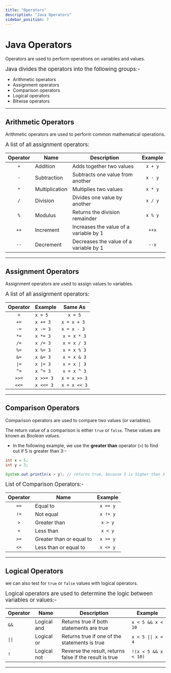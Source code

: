 ```yaml
---
title: "Operators"
description: "Java Operators"
sidebar_position: 7
---
```

# Java Operators

Operators are used to perform operations on variables and values.

<big>Java divides the operators into the following groups:-</big>

-   Arithmetic operators
-   Assignment operators
-   Comparison operators
-   Logical operators
-   Bitwise operators

---

## Arithmetic Operators

Arithmetic operators are used to perform common mathematical operations.


<big>A list of all assignment operators:</big>

| __Operator__ | __Name__       | __Description__                        | __Example__ |
| :----------: | -------------- | -------------------------------------- | :---------: |
|      `+`     | Addition       | Adds together two values               |    `x + y`    |
|      `-`     | Subtraction    | Subtracts one value from another       |    `x - y`    |
|      `*`     | Multiplication | Multiplies two values                  |   `x * y`    |
|      `/`     | Division       | Divides one value by another           |    `x / y`    |
|      `%`     | Modulus        | Returns the division remainder         |    `x % y`    |
|     `++`     | Increment      | Increases the value of a variable by 1 |     `++x`     |
|     `--`     | Decrement      | Decreases the value of a variable by 1 |    `--x`     |

---
## Assignment Operators

Assignment operators are used to assign values to variables.

<big>A list of all assignment operators:</big>

| __Operator__ | __Example__ | __Same As__  |
| :----------: | ----------- | :-----------:|
|     `=`      |  `x = 5`    | `x = 5`      |
|     `+=`     |  `x += 3`   | `x = x + 3 ` |
|     `-=`     |  `x -= 3`   | `x = x - 3 ` |
|     `*=`     |  `x *= 3 `  | `x = x * 3`  |
|     `/=`     |  `x /= 3`   | `x = x / 3`  |
|     `%=`     |  `x %= 3`   | `x = x % 3`  |
|     `&=`     |  `x &= 3`   | `x = x & 3`  |
|     `\|=`    |  `x \|= 3 ` | `x = x \| 3` |
|     `^=`     |  `x ^= 3`   | `x = x ^ 3`  |
|     `>>=`    |  `x >>= 3 ` | `x = x >> 3` |
|     `<<=`    |  `x <<= 3 ` | `x = x << 3` |

___

## Comparison Operators

Comparison operators are used to compare two values (or variables). 

The return value of a comparison is either `true` or `false`. These values are known as _Boolean values_.

- In the following example, we use the **greater than** operator (`>`) to find out if 5 is greater than 3:-
```java
int x = 5;
int y = 3;

System.out.println(x > y); // returns true, because 5 is higher than 3
```


<big>List of Comparison Operators:-</big>

| __Operator__ | __Name__                 | __Example__ |
| :----------: | ------------------------ | :---------: |
|     `==`     | Equal to                 |   `x == y`  |
|     `!=`     | Not equal                |   `x != y`  |
|     `>`      | Greater than             |   `x > y`   |
|     `<`      | Less than                |   `x < y`   |
|     `>=`     | Greater than or equal to |   `x >= y`  |
|     `<=`     | Less than or equal to    |   `x <= y`  |

---
## Logical Operators

we can also test for `true` or `false` values with logical operators.

<big>Logical operators are used to determine the logic between variables or values:-</big>

| __Operator__ | __Name__    | __Description__                                         | __Example__        |
| ------------ | ----------- | ------------------------------------------------------- | ------------------ |
| `&&`         | Logical and | Returns true if both statements are true                | `x < 5 && x < 10`   |
| `\|\|`       | Logical or  | Returns true if one of the statements is true           | `x < 5 \|\| x < 4`  |
| `!`          | Logical not | Reverse the result, returns false if the result is true | `!(x < 5 && x < 10)` |

___